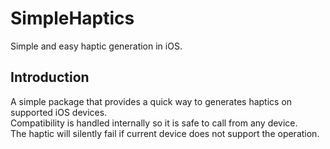 # SimpleHaptics

Simple and easy haptic generation in iOS.

## Introduction

A simple package that provides a quick way to generates haptics on supported iOS devices.  
Compatibility is handled internally so it is safe to call from any device.  
The haptic will silently fail if current device does not support the operation.
